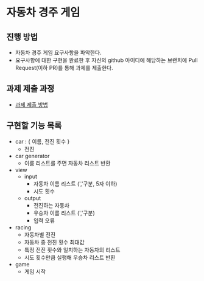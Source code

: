 # 자동차 경주 게임
## 진행 방법
* 자동차 경주 게임 요구사항을 파악한다.
* 요구사항에 대한 구현을 완료한 후 자신의 github 아이디에 해당하는 브랜치에 Pull Request(이하 PR)를 통해 과제를 제출한다.

## 과제 제출 과정
* [과제 제출 방법](https://github.com/next-step/nextstep-docs/tree/master/precourse)

## 구현할 기능 목록
- car : { 이름, 전진 횟수 }
  - 전진
- car generator
  - 이름 리스트를 주면 자동차 리스트 반환
- view
  - input
    - 자동차 이름 리스트 (','구분, 5자 이하)
    - 시도 횟수
  - output
    - 전진하는 자동차
    - 우승차 이름 리스트 (','구분)
    - 입력 오류
- racing
  - 자동차별 전진
  - 자동차 중 전진 횟수 최대값
  - 특정 전진 횟수와 일치하는 자동차의 리스트
  - 시도 횟수만큼 실행해 우승차 리스트 반환
- game
  - 게임 시작
